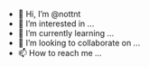 - 👋 Hi, I’m @nottnt
- 👀 I’m interested in ...
- 🌱 I’m currently learning ...
- 💞️ I’m looking to collaborate on ...
- 📫 How to reach me ...

<!---
nottnt/nottnt is a ✨ special ✨ repository because its `README.md` (this file) appears on your GitHub profile.
You can click the Preview link to take a look at your changes.
--->
